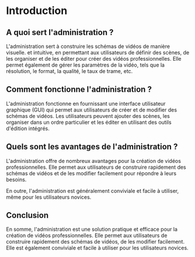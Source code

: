 # Introduction

## A quoi sert l'administration ?

L'administration sert à construire les schémas de vidéos de manière visuelle. et intuitive, en permettant aux utilisateurs de définir des scènes, de les organiser et de les éditer pour créer des vidéos professionnelles. Elle permet également de gérer les paramètres de la vidéo, tels que la résolution, le format, la qualité, le taux de trame, etc.

## Comment fonctionne l'administration ?
L'administration fonctionne en fournissant une interface utilisateur graphique (GUI) qui permet aux utilisateurs de créer et de modifier des schémas de vidéos. Les utilisateurs peuvent ajouter des scènes, les organiser dans un ordre particulier et les éditer en utilisant des outils d'édition intégrés.

## Quels sont les avantages de l'administration ?
L'administration offre de nombreux avantages pour la création de vidéos professionnelles. Elle permet aux utilisateurs de construire rapidement des schémas de vidéos et de les modifier facilement pour répondre à leurs besoins.

En outre, l'administration est généralement conviviale et facile à utiliser, même pour les utilisateurs novices.

## Conclusion
En somme, l'administration est une solution pratique et efficace pour la création de vidéos professionnelles. Elle permet aux utilisateurs de construire rapidement des schémas de vidéos, de les modifier facilement. Elle est également conviviale et facile à utiliser pour les utilisateurs novices.